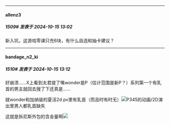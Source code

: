 ﻿
*****

####  allenz3  
##### 1509#       发表于 2024-10-15 13:02

新入坑，这游戏零课只充6块，有什么自选和抽卡建议？


*****

####  bandage_n2_ki  
##### 1510#       发表于 2024-10-15 13:12

好崩溃……X上看到太君提了嘴wonder是P（估计范围是新P？）系列第一个有乳首的男主就回去搜了下还真是……

就wonder和加纳骏的夏活2d pv里有乳首（而且时有时无）<img src="https://static.saraba1st.com/image/smiley/face2017/152.png" referrerpolicy="no-referrer">P345的动画/2D演出里男人都乳首缺失

这就是拆尼斯外包的含金量啊<img src="https://static.saraba1st.com/image/smiley/face2017/198.png" referrerpolicy="no-referrer">

